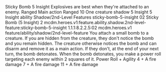 <ability>
  <name>Sticky Bomb</name>
  <cost>5 Insight</cost>
  <flavor>Explosives are best when they&apos;re attached to an enemy.</flavor>
  <keywords>
    <keyword>Ranged</keyword>
  </keywords>
  <type>Main action</type>
  <distance>Ranged 10</distance>
  <target>One creature</target>
  <metadata>
    <class>shadow</class>
    <cost>5 Insight</cost>
    <cost_amount>5</cost_amount>
    <cost_resource>Insight</cost_resource>
    <feature_type>ability</feature_type>
    <file_dpath>Shadow/2nd-Level Features</file_dpath>
    <item_id>sticky-bomb-5-insight</item_id>
    <item_index>02</item_index>
    <item_name>Sticky Bomb (5 Insight)</item_name>
    <level>2</level>
    <scc>mcdm.heroes.v1:feature.ability.shadow.2nd-level-feature:sticky-bomb-5-insight</scc>
    <scdc>1.1.1:8.2.2.5:02</scdc>
    <source>mcdm.heroes.v1</source>
    <type>feature/ability/shadow/2nd-level-feature</type>
  </metadata>
  <effects>
    <effect type="mundane">You attach a small bomb to a creature. If you are hidden from the creature, they don&apos;t notice the bomb and you remain hidden. The creature otherwise notices the bomb and can disarm and remove it as a main action. If they don&apos;t, at the end of your next turn, the bomb detonates. When the bomb detonates, you make a power roll targeting each enemy within 2 squares of it.</effect>
    <effect type="roll">
      <roll>Power Roll + Agility</roll>
      <t1>4 + A fire damage</t1>
      <t2>7 + A fire damage</t2>
      <t3>11 + A fire damage</t3>
    </effect>
  </effects>
</ability>
